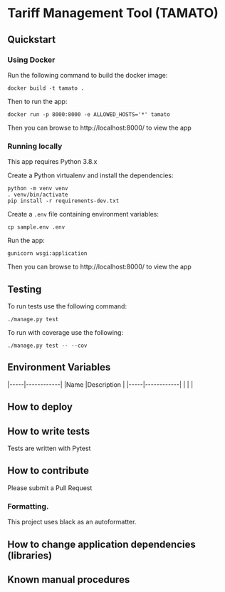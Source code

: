 # Tariff Management Tool (TAMATO)

## Quickstart

### Using Docker

Run the following command to build the docker image:

    docker build -t tamato .

Then to run the app:

    docker run -p 8000:8000 -e ALLOWED_HOSTS='*' tamato

Then you can browse to http://localhost:8000/ to view the app

### Running locally

This app requires Python 3.8.x

Create a Python virtualenv and install the dependencies:

    python -m venv venv
    . venv/bin/activate
    pip install -r requirements-dev.txt

Create a `.env` file containing environment variables:

    cp sample.env .env

Run the app:

    gunicorn wsgi:application

Then you can browse to http://localhost:8000/ to view the app

## Testing

To run tests use the following command:

    ./manage.py test

To run with coverage use the following:

    ./manage.py test -- --cov

## Environment Variables

|-----|------------|
|Name |Description |
|-----|------------|
| | |

## How to deploy

## How to write tests

Tests are written with Pytest

## How to contribute

Please submit a Pull Request

### Formatting.

This project uses black as an autoformatter.

## How to change application dependencies (libraries)

## Known manual procedures
